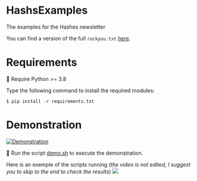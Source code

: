 # HashsExamples

The examples for the Hashes newsletter

You can find a version of the full `rockyou.txt` [here](https://github.com/brannondorsey/naive-hashcat/releases/download/data/rockyou.txt).

# Requirements

:triangular_flag_on_post: Require Python >= 3.8

Type the following command to install the required modules:

```shell
$ pip install -r requirements.txt
```

# Demonstration

[![Demonstration](https://github.com/ExcelliumSA/HashsExamples/actions/workflows/demo.yml/badge.svg?branch=main)](https://github.com/ExcelliumSA/HashsExamples/actions/workflows/demo.yml)

:dash: Run the script [demo.sh](demo.sh) to execute the demonstration.

Here is an exemple of the scripts running (*the video is not edited, I suggest you to skip to the end to check the results*) <a href="https://asciinema.org/a/2y6fTRUNJEZxUY4cQbNvkdHqT"><img src="https://asciinema.org/a/2y6fTRUNJEZxUY4cQbNvkdHqT.png"/></a>
